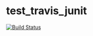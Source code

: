 # test_travis_junit
[![Build Status](https://travis-ci.org/Cpptz/test_travis_junit.svg?branch=master)](https://travis-ci.org/Cpptz/test_travis_junit)
